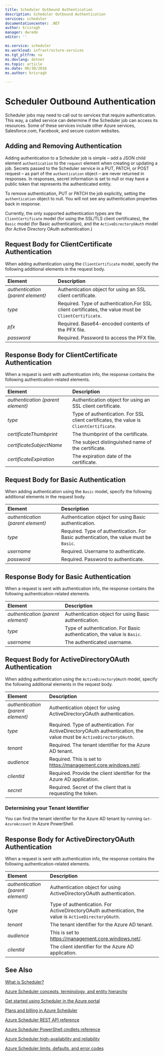 ```yaml
---
title: Scheduler Outbound Authentication
description: Scheduler Outbound Authentication
services: scheduler
documentationcenter: .NET
author: krisragh
manager: dwrede
editor: ''

ms.service: scheduler
ms.workload: infrastructure-services
ms.tgt_pltfrm: na
ms.devlang: dotnet
ms.topic: article
ms.date: 06/30/2016
ms.author: krisragh

---
```

# Scheduler Outbound Authentication
Scheduler jobs may need to call out to services that require authentication. This way, a called service can determine if the Scheduler job can access its resources. Some of these services include other Azure services, Salesforce.com, Facebook, and secure custom websites.

## Adding and Removing Authentication
Adding authentication to a Scheduler job is simple – add a JSON child element `authentication` to the `request` element when creating or updating a job. Secrets passed to the Scheduler service in a PUT, PATCH, or POST request – as part of the `authentication` object – are never returned in responses. In responses, secret information is set to null or may have a public token that represents the authenticated entity.

To remove authentication, PUT or PATCH the job explicitly, setting the `authentication` object to null. You will not see any authentication properties back in response.

Currently, the only supported authentication types are the `ClientCertificate` model (for using the SSL/TLS client certificates), the `Basic` model (for Basic authentication), and the `ActiveDirectoryOAuth` model (for Active Directory OAuth authentication.)

## Request Body for ClientCertificate Authentication
When adding authentication using the `ClientCertificate` model, specify the following additional elements in the request body.  

| Element | Description |
|:--- |:--- |
| *authentication (parent element)* |Authentication object for using an SSL client certificate. |
| *type* |Required. Type of authentication.For SSL client certificates, the value must be `ClientCertificate`. |
| *pfx* |Required. Base64-encoded contents of the PFX file. |
| *password* |Required. Password to access the PFX file. |

## Response Body for ClientCertificate Authentication
When a request is sent with authentication info, the response contains the following authentication-related elements.

| Element | Description |
|:--- |:--- |
| *authentication (parent element)* |Authentication object for using an SSL client certificate. |
| *type* |Type of authentication. For SSL client certificates, the value is `ClientCertificate`. |
| *certificateThumbprint* |The thumbprint of the certificate. |
| *certificateSubjectName* |The subject distinguished name of the certificate. |
| *certificateExpiration* |The expiration date of the certificate. |

## Request Body for Basic Authentication
When adding authentication using the `Basic` model, specify the following additional elements in the request body.

| Element | Description |
|:--- |:--- |
| *authentication (parent element)* |Authentication object for using Basic authentication. |
| *type* |Required. Type of authentication. For Basic authentication, the value must be `Basic`. |
| *username* |Required. Username to authenticate. |
| *password* |Required. Password to authenticate. |

## Response Body for Basic Authentication
When a request is sent with authentication info, the response contains the following authentication-related elements.

| Element | Description |
|:--- |:--- |
| *authentication (parent element)* |Authentication object for using Basic authentication. |
| *type* |Type of authentication. For Basic authentication, the value is `Basic`. |
| *username* |The authenticated username. |

## Request Body for ActiveDirectoryOAuth Authentication
When adding authentication using the `ActiveDirectoryOAuth` model, specify the following additional elements in the request body.

| Element | Description |
|:--- |:--- |
| *authentication (parent element)* |Authentication object for using ActiveDirectoryOAuth authentication. |
| *type* |Required. Type of authentication. For ActiveDirectoryOAuth authentication, the value must be `ActiveDirectoryOAuth`. |
| *tenant* |Required. The tenant identifier for the Azure AD tenant. |
| *audience* |Required. This is set to https://management.core.windows.net/. |
| *clientId* |Required. Provide the client identifier for the Azure AD application. |
| *secret* |Required. Secret of the client that is requesting the token. |

### Determining your Tenant Identifier
You can find the tenant identifier for the Azure AD tenant by running `Get-AzureAccount` in Azure PowerShell.

## Response Body for ActiveDirectoryOAuth Authentication
When a request is sent with authentication info, the response contains the following authentication-related elements.

| Element | Description |
|:--- |:--- |
| *authentication (parent element)* |Authentication object for using ActiveDirectoryOAuth authentication. |
| *type* |Type of authentication. For ActiveDirectoryOAuth authentication, the value is `ActiveDirectoryOAuth`. |
| *tenant* |The tenant identifier for the Azure AD tenant. |
| *audience* |This is set to https://management.core.windows.net/. |
| *clientId* |The client identifier for the Azure AD application. |

## See Also
 [What is Scheduler?](scheduler-intro.md)

 [Azure Scheduler concepts, terminology, and entity hierarchy](scheduler-concepts-terms.md)

 [Get started using Scheduler in the Azure portal](scheduler-get-started-portal.md)

 [Plans and billing in Azure Scheduler](scheduler-plans-billing.md)

 [Azure Scheduler REST API reference](https://msdn.microsoft.com/library/mt629143)

 [Azure Scheduler PowerShell cmdlets reference](scheduler-powershell-reference.md)

 [Azure Scheduler high-availability and reliability](scheduler-high-availability-reliability.md)

 [Azure Scheduler limits, defaults, and error codes](scheduler-limits-defaults-errors.md)

